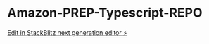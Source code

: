 # Amazon-PREP-Typescript-REPO

[Edit in StackBlitz next generation editor ⚡️](https://stackblitz.com/~/github.com/nago01/Amazon-PREP-Typescript-REPO)